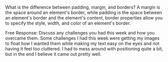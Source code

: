What is the difference between padding, margin, and borders?
A margin is the space around an element's border, while padding is the space between an element's border and the element's content, border properties allow you to specify the style, width, and color of an element's border.


Free Response: Discuss any challenges you had this week and how you overcame them.
Some challenges I had this week were getting my images to float how I wanted them while making my text easy on the eyes and not having it feel too cluttered. I had to mess around with positioning quite a bit, but in the end I believe it came out pretty well.
